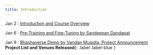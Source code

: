 ```yaml
---
title: Introduction
---
```


Jan 2
: [Introduction and Course Overview](../Lectures/week-1.md)

Jan 6
: [Pre-Training and Fine-Tuning by Sandeepan Dandapat](../Lectures/week-2.md)

Jan 9
: [Bhashaverse Demo by Vandan Mujadia, Project Announcement](../Lectures/week-2.md) **Project List and Venues Released**{: .label .label-blue }


